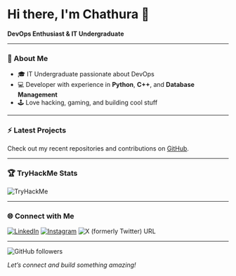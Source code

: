 




  



<!---
PrabashanaDev/PrabashanaDev is a ✨ special ✨ repository because its `README.md` (this file) appears on your GitHub profile.
You can click the Preview link to take a look at your changes.
--->
# Hi there, I'm Chathura 👋

**DevOps Enthusiast & IT Undergraduate**

---

### 🚀 About Me

- 🎓 IT Undergraduate passionate about DevOps
- 💻 Developer with experience in **Python**, **C++**, and **Database Management**
- 🕹️ Love hacking, gaming, and building cool stuff

---

### ⚡ Latest Projects

Check out my recent repositories and contributions on [GitHub](https://github.com/PrabashanaDev?tab=repositories).

---

### 🏆 TryHackMe Stats


![TryHackMe](https://tryhackme-badges.s3.amazonaws.com/TekkaOfficial.png)

---

### 🌐 Connect with Me

[![LinkedIn](https://img.shields.io/badge/-LinkedIn-blue?logo=linkedin&style=flat-square)](https://www.linkedin.com/in/chathura-prabashana/)
[![Instagram](https://img.shields.io/badge/-Instagram-purple?logo=instagram&style=flat-square)](https://www.instagram.com/chathura_prabashana/)
![X (formerly Twitter) URL](https://img.shields.io/twitter/url?url=https%3A%2F%2Fx.com%2Fc_prabashana)



---

![GitHub followers](https://img.shields.io/github/followers/PrabashanaDev)


*Let’s connect and build something amazing!*
